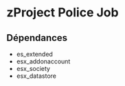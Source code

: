 # zProject Police Job
## Dépendances
- es_extended
- esx_addonaccount
- esx_society
- esx_datastore
